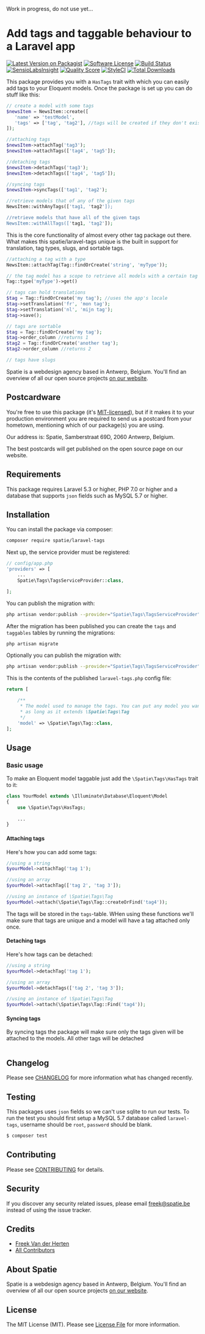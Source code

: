 Work in progress, do not use yet...

# Add tags and taggable behaviour to a Laravel app

[![Latest Version on Packagist](https://img.shields.io/packagist/v/spatie/laravel-tags.svg?style=flat-square)](https://packagist.org/packages/spatie/laravel-tags)
[![Software License](https://img.shields.io/badge/license-MIT-brightgreen.svg?style=flat-square)](LICENSE.md)
[![Build Status](https://img.shields.io/travis/spatie/laravel-tags/master.svg?style=flat-square)](https://travis-ci.org/spatie/laravel-tags)
[![SensioLabsInsight](https://img.shields.io/sensiolabs/i/b9e28680-fffe-4e6f-90fa-8c83417f6a86.svg?style=flat-square)](https://insight.sensiolabs.com/projects/b9e28680-fffe-4e6f-90fa-8c83417f6a86)
[![Quality Score](https://img.shields.io/scrutinizer/g/spatie/laravel-tags.svg?style=flat-square)](https://scrutinizer-ci.com/g/spatie/laravel-tags)
[![StyleCI](https://styleci.io/repos/71335427/shield?branch=master)](https://styleci.io/repos/71335427)
[![Total Downloads](https://img.shields.io/packagist/dt/spatie/laravel-tags.svg?style=flat-square)](https://packagist.org/packages/spatie/laravel-tags)

This package provides you with a `HasTags` trait with which you can easily add tags to your Eloquent models. Once the package is set up you can do stuff like this:

```php
// create a model with some tags
$newsItem = NewsItem::create([
   'name' => 'testModel',
   'tags' => ['tag', 'tag2'], //tags will be created if they don't exist
]);

//attaching tags
$newsItem->attachTag('tag3');
$newsItem->attachTags(['tag4', 'tag5']);

//detaching tags
$newsItem->detachTags('tag3');
$newsItem->detachTags(['tag4', 'tag5']);

//syncing tags
$newsItem->syncTags(['tag1', 'tag2');

//retrieve models that of any of the given tags
NewsItem::withAnyTags(['tag1, 'tag2']);

//retrieve models that have all of the given tags
NewsItem::withAllTags(['tag1, 'tag2']);
```

This is the core functionality of almost every other tag package out there. What makes this spatie/laravel-tags unique is the built in support for translation, tag types, slugs, and sortable tags.

```php
//attaching a tag with a type
NewsItem::attachTag(Tag::findOrCreate('string', 'myType'));

// the tag model has a scope to retrieve all models with a certain tag
Tag::type('myType')->get()

// tags can hold translations
$tag = Tag::findOrCreate('my tag'); //uses the app's locale
$tag->setTranslation('fr', 'mon tag');
$tag->setTranslation('nl', 'mijn tag');
$tag->save();

// tags are sortable
$tag = Tag::findOrCreate('my tag');
$tag->order_column //returns 1
$tag2 = Tag::findOrCreate('another tag');
$tag2->order_column //returns 2

// tags have slugs 

```

Spatie is a webdesign agency based in Antwerp, Belgium. You'll find an overview of all our open source projects [on our website](https://spatie.be/opensource).

## Postcardware

You're free to use this package (it's [MIT-licensed](LICENSE.md)), but if it makes it to your production environment you are required to send us a postcard from your hometown, mentioning which of our package(s) you are using.

Our address is: Spatie, Samberstraat 69D, 2060 Antwerp, Belgium.

The best postcards will get published on the open source page on our website.

## Requirements

This package requires Laravel 5.3 or higher, PHP 7.0 or higher and a database that supports `json` fields such as MySQL 5.7 or higher.

## Installation

You can install the package via composer:

``` bash
composer require spatie/laravel-tags
```

Next up, the service provider must be registered:

```php
// config/app.php
'providers' => [
    ...
    Spatie\Tags\TagsServiceProvider::class,

];
```

You can publish the migration with:
```bash
php artisan vendor:publish --provider="Spatie\Tags\TagsServiceProvider" --tag="migrations"
```

After the migration has been published you can create the `tags` and `taggables` tables by running the migrations:

```bash
php artisan migrate
```

Optionally you can publish the migration with:

```bash
php artisan vendor:publish --provider="Spatie\Tags\TagsServiceProvider" --tag="config"
```

This is the contents of the published `laravel-tags.php` config file:

```php
return [

    /**
     * The model used to manage the tags. You can put any model you want here
     * as long as it extends \Spatie\Tags\Tag
     */
    'model' => \Spatie\Tags\Tag::class,
];
```


## Usage

### Basic usage

To make an Eloquent model taggable just add the `\Spatie\Tags\HasTags` trait to it:

```php
class YourModel extends \Illuminate\Database\Eloquent\Model
{
    use \Spatie\Tags\HasTags;
    
    ...
}
```

#### Attaching tags

Here's how you can add some tags:

```php
//using a string
$yourModel->attachTag('tag 1');

//using an array
$yourModel->attachTag(['tag 2', 'tag 3']);

//using an instance of \Spatie\Tags\Tag
$yourModel->attach(\Spatie\Tags\Tag::createOrFind('tag4'));
```

The tags will be stored in the `tags`-table. WHen using these functions we'll make sure that tags are unique and a model will have a tag attached only once.

#### Detaching tags

Here's how tags can be detached:

```php
//using a string
$yourModel->detachTag('tag 1');

//using an array
$yourModel->detachTags(['tag 2', 'tag 3']);

//using an instance of \Spatie\Tags\Tag
$yourModel->attach(\Spatie\Tags\Tag::Find('tag4'));
```

#### Syncing tags

By syncing tags the package will make sure only the tags given will be attached to the models. All other tags will be detached

```php

```



## Changelog

Please see [CHANGELOG](CHANGELOG.md) for more information what has changed recently.

## Testing

This packages uses `json` fields so we can't use sqlite to run our tests. To run the test you should first setup a MySQL 5.7 database called `laravel-tags`, username should be `root`, `password` should be blank.

``` bash
$ composer test
```

## Contributing

Please see [CONTRIBUTING](CONTRIBUTING.md) for details.

## Security

If you discover any security related issues, please email freek@spatie.be instead of using the issue tracker.

## Credits

- [Freek Van der Herten](https://github.com/freekmurze)
- [All Contributors](../../contributors)

## About Spatie
Spatie is a webdesign agency based in Antwerp, Belgium. You'll find an overview of all our open source projects [on our website](https://spatie.be/opensource).

## License

The MIT License (MIT). Please see [License File](LICENSE.md) for more information.
